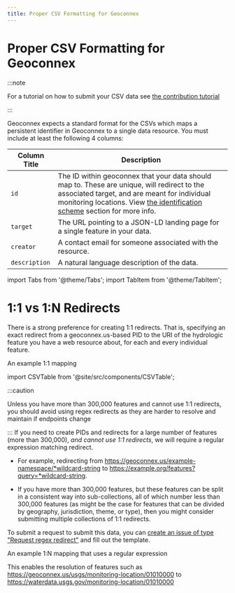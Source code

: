 ```yaml
---
title: Proper CSV Formatting for Geoconnex
---
```


# Proper CSV Formatting for Geoconnex

:::note

For a tutorial on how to submit your CSV data see [the contribution tutorial](../../../contributing/step-3/minting.md)

:::

Geoconnex expects a standard format for the CSVs which maps a persistent identifier in Geoconnex to a single data resource. You must include at least the following 4 columns:

| Column Title  | Description                                                                                                                                                        |
| ------------- | ------------------------------------------------------------------------------------------------------------------------------------------------------------------ |
| `id`          | The ID within geoconnex that your data should map to. These are unique, will redirect to the associated target, and are meant for individual monitoring locations. View [the identification scheme](/contributing/step-1/idscheme) section for more info. |
| `target`      | The URL pointing to a JSON-LD landing page for a single feature in your data.                                                                                      |
| `creator`     | A contact email for someone associated with the resource.                                                                                                          |
| `description` | A natural language description of the data.                                                                                                                        |

import Tabs from '@theme/Tabs';
import TabItem from '@theme/TabItem';

# 1:1 vs 1:N Redirects

<Tabs>
  <TabItem value="github" label="1:1 Redirects" default>

There is a strong preference for creating 1:1 redirects. That is, specifying an exact redirect from a geoconnex.us-based PID to the URI of the hydrologic feature you have a web resource about, for each and every individual feature.

<!-- We need to put this behind a div and not use ## for a header since the header would be rendered
in the docusaurus sidebar even if it is in the othertab that isn't opened -->
<div style={{ fontSize: '24px', fontWeight: 'bold', marginTop: '20px' }}>
  An example 1:1 mapping

</div>


import CSVTable from '@site/src/components/CSVTable';

<CSVTable csvUrl="https://raw.githubusercontent.com/internetofwater/geoconnex.us/master/namespaces/iow/demo.csv" />

  </TabItem>
  <TabItem value="register" label="1:N Regex Redirects">

:::caution

Unless you have more than 300,000 features and cannot use 1:1 redirects, you should avoid using regex redirects as they are harder to resolve and maintain if endpoints change

:::
If you need to create PIDs and redirects for a large number of features (more than 300,000), _and cannot use 1:1 redirects_, we will require a regular expression matching redirect.

- For example, redirecting from https://geoconnex.us/example-namespace/*wildcard-string to https://example.org/features?query=*wildcard-string.

- If you have more than 300,000 features, but these features can be split in a consistent way into sub-collections, all of which number less than 300,000 features (as might be the case for features that can be divided by geography, jurisdiction, theme, or type), then you might consider submitting multiple collections of 1:1 redirects.

To submit a request to submit this data, you can [create an issue of type "Request regex redirect"](https://github.com/internetofwater/geoconnex.us/issues/new?assignees=dblodgett-usgs%2C+ksonda&labels=PID+request&template=request-regex-redirect.md&title=[regex+redirect+request) and fill out the template.

<div style={{ fontSize: '24px', fontWeight: 'bold', marginTop: '20px' }}>
An example 1:N mapping that uses a regular expression

</div>

<CSVTable csvUrl="https://raw.githubusercontent.com/internetofwater/geoconnex.us/master/namespaces/usgs/monitoring-location/monitoring-location.csv" />
  </TabItem>
</Tabs>

This enables the resolution of features such as https://geoconnex.us/usgs/monitoring-location/01010000 to https://waterdata.usgs.gov/monitoring-location/01010000
